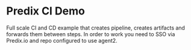 Predix CI Demo
==============

Full scale CI and CD example that creates pipeline, creates artifacts and forwards them between steps. 
In order to work you need to SSO via Predix.io and repo configured to use agent2. 
